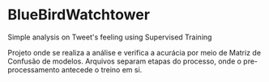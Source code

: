 # BlueBirdWatchtower
Simple analysis on Tweet's feeling using Supervised Training


Projeto onde se realiza a análise e verifica a acurácia por meio de Matriz de Confusão de modelos.
Arquivos separam etapas do processo, onde o pre-processamento antecede o treino em si.
